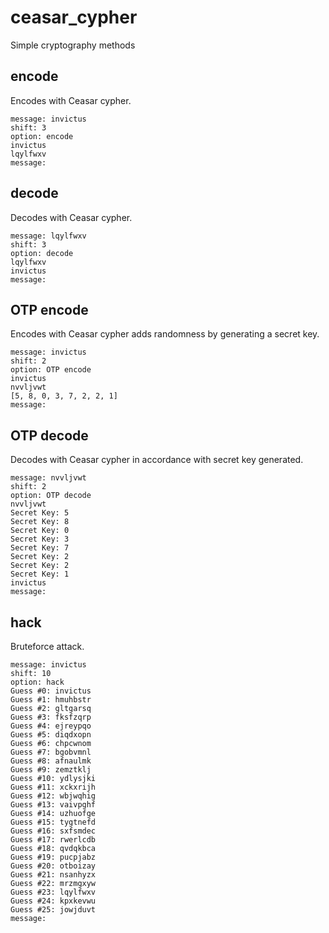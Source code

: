# ceasar_cypher
Simple cryptography methods

## encode

Encodes with Ceasar cypher.
```
message: invictus
shift: 3
option: encode
invictus
lqylfwxv
message: 
```

## decode

Decodes with Ceasar cypher.
```
message: lqylfwxv
shift: 3
option: decode
lqylfwxv
invictus
message: 
```

## OTP encode

Encodes with Ceasar cypher adds randomness by generating a secret key.
```
message: invictus
shift: 2
option: OTP encode
invictus
nvvljvwt
[5, 8, 0, 3, 7, 2, 2, 1]
message: 
```

## OTP decode

Decodes with Ceasar cypher in accordance with secret key generated.
```
message: nvvljvwt
shift: 2
option: OTP decode
nvvljvwt
Secret Key: 5
Secret Key: 8
Secret Key: 0
Secret Key: 3
Secret Key: 7
Secret Key: 2
Secret Key: 2
Secret Key: 1
invictus
message: 
```

## hack

Bruteforce attack.
```
message: invictus
shift: 10
option: hack
Guess #0: invictus
Guess #1: hmuhbstr
Guess #2: gltgarsq
Guess #3: fksfzqrp
Guess #4: ejreypqo
Guess #5: diqdxopn
Guess #6: chpcwnom
Guess #7: bgobvmnl
Guess #8: afnaulmk
Guess #9: zemztklj
Guess #10: ydlysjki
Guess #11: xckxrijh
Guess #12: wbjwqhig
Guess #13: vaivpghf
Guess #14: uzhuofge
Guess #15: tygtnefd
Guess #16: sxfsmdec
Guess #17: rwerlcdb
Guess #18: qvdqkbca
Guess #19: pucpjabz
Guess #20: otboizay
Guess #21: nsanhyzx
Guess #22: mrzmgxyw
Guess #23: lqylfwxv
Guess #24: kpxkevwu
Guess #25: jowjduvt
message: 
```
